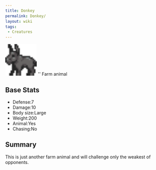 ```yaml
---
title: Donkey
permalink: Donkey/
layout: wiki
tags:
 - Creatures
---
```


<img src="donkey.png" title="fig:donkey.png" alt="donkey.png" width="100" />
'' Farm animal

Base Stats
----------

-   Defense:7
-   Damage:10
-   Body size:Large
-   Weight:200
-   Animal:Yes
-   Chasing:No

Summary
-------

This is just another farm animal and will challenge only the weakest of
opponents.
